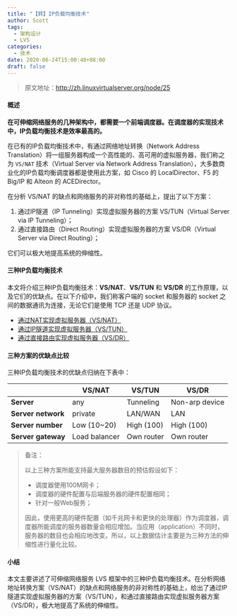 ```yaml
---
title: "【转】IP负载均衡技术"
author: Scott
tags:
  - 架构设计
  - LVS
categories:
  - 技术
date: 2020-06-24T15:00:48+08:00
draft: false
---
```


> 原文地址：http://zh.linuxvirtualserver.org/node/25

#### 概述

**在可伸缩网络服务的几种架构中，都需要一个前端调度器。在调度器的实现技术中，IP负载均衡技术是效率最高的。**

在已有的IP负载均衡技术中，有通过网络地址转换（Network Address Translation）将一组服务器构成一个高性能的、高可用的虚拟服务器，我们称之为 `VS/NAT` 技术（Virtual Server via Network Address Translation），大多数商业化的IP负载均衡调度器都是使用此方案，如 Cisco 的 LocalDirector、F5 的 Big/IP 和 Alteon 的 ACEDirector。

在分析 VS/NAT 的缺点和网络服务的非对称性的基础上，提出了以下方案：

1. 通过IP隧道（IP Tunneling）实现虚拟服务器的方案 VS/TUN（Virtual Server via IP Tunneling）；
2. 通过直接路由（Direct Routing）实现虚拟服务器的方案 VS/DR（Virtual Server via Direct Routing）；

它们可以极大地提高系统的伸缩性。

#### 三种IP负载均衡技术

本文将介绍三种IP负载均衡技术：**VS/NAT**、**VS/TUN** 和 **VS/DR** 的工作原理，以及它们的优缺点。在以下介绍中，我们称客户端的 socket 和服务器的 socket 之间的数据通讯为连接，无论它们是使用 TCP 还是 UDP 协议。

* [通过NAT实现虚拟服务器（VS/NAT）](/post/ip-vs-nat/)
* [通过IP隧道实现虚拟服务器（VS/TUN）](/post/ip-vs-tun/)
* [通过直接路由实现虚拟服务器（VS/DR）](/post/ip-vs-dr/)

#### 三种方案的优缺点比较

三种IP负载均衡技术的优缺点归纳在下表中：

|                    | VS/NAT        | VS/TUN     | VS/DR          |
| ------------------ | ------------- | ---------- | -------------- |
| **Server**         | any           | Tunneling  | Non-arp device |
| **Server network** | private       | LAN/WAN    | LAN            |
| **Server number**  | Low (10~20)   | High (100) | High (100)     |
| **Server gateway** | Load balancer | Own router | Own router     |

> 备注：
>
> 以上三种方案所能支持最大服务器数目的预估假设如下：
>
> - 调度器使用100M网卡；
> - 调度器的硬件配置与后端服务器的硬件配置相同；
> - 针对一般Web服务；
>
> 因此，使用更高的硬件配置（如千兆网卡和更快的处理器）作为调度器，调度器所能调度的服务器数量会相应增加。当应用（application）不同时，服务器的数目也会相应地改变。所以，以上数据估计主要是为三种方法的伸缩性进行量化比较。

#### 小结

本文主要讲述了可伸缩网络服务 LVS 框架中的三种IP负载均衡技术。在分析网络地址转换方案（VS/NAT）的缺点和网络服务的非对称性的基础上，给出了通过IP隧道实现虚拟服务器的方案（VS/TUN），和通过直接路由实现虚拟服务器方案（VS/DR），极大地提高了系统的伸缩性。




